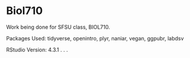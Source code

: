 # Biol710
Work being done for SFSU class, BIOL710. 

Packages Used: tidyverse, openintro, plyr, naniar, vegan, ggpubr, labdsv

RStudio Version: 4.3.1
. . .

